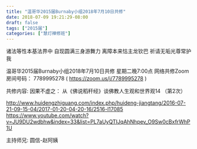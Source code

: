 ```yaml
---
title: "温哥华2015届Burnaby小组2018年7月10日共修"
date: 2018-07-09 19:21:29-08:00
draft: false
tags: ["2015届"]
categories: ["慧灯禅修班"]
---
```

诸法等性本基法界中 自现圆满三身游舞力
离障本来怙主龙钦巴 祈请无垢光尊常护我

温哥华2015届Burnaby小组2018年7月10日共修
星期二晚7:00点
网络共修Zoom房间号码： 7789995278 ( https://zoom.us/j/7789995278 )

共修内容:
因果不虚之：
从《佛说稻秆经》谈佛教人生观和世界观14 （第2次）

http://www.huidengzhiguang.com/index.php/huideng-jiangtang/2016-07-21-09-15-04/2017-01-20-04-20-16/2516-l17085
https://www.youtube.com/watch?v=JU9DU2wdbhw&index=33&list=PL7aUyQTIJqAhNhpev_O9Sw0cBxfrWhP1U

主持师兄: 圆信-赵阿姨
